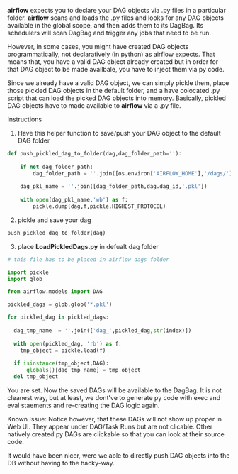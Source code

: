 __airflow__ expects you to declare your DAG objects via .py files in a particular folder. __airflow__ scans and loads the .py files and looks for any DAG objects available in the global scope, and then adds them to its DagBag. Its schedulers will scan DagBag and trigger any jobs that need to be run.

However, in some cases, you might have created DAG objects programmatically, not declaratively (in python) as airflow expects. That means that, you have a valid DAG object already created but in order for that DAG object to be made availbale, you have to inject them via py code.

Since we already have a valid DAG object, we can simply pickle them, place those pickled DAG objects in the default folder, and a have colocated .py script that can load the picked DAG objects into memory. Basically, pickled DAG objects have to made available to __airflow__ via a .py file.

Instructions


1. Have this helper function to save/push your DAG object to the default DAG folder
```python
def push_pickled_dag_to_folder(dag,dag_folder_path=''):
    
    if not dag_folder_path:
        dag_folder_path = ''.join([os.environ['AIRFLOW_HOME'],'/dags/'])
    
    dag_pkl_name = ''.join([dag_folder_path,dag.dag_id,'.pkl'])
    
    with open(dag_pkl_name,'wb') as f:
        pickle.dump(dag,f,pickle.HIGHEST_PROTOCOL)

```
2. pickle and save your dag
```python
push_pickled_dag_to_folder(dag)
```
3. place __LoadPickledDags.py__ in defualt dag folder
```python
# this file has to be placed in airflow dags folder

import pickle
import glob

from airflow.models import DAG

pickled_dags = glob.glob('*.pkl')

for pickled_dag in pickled_dags:
	
  dag_tmp_name  = ''.join(['dag_',pickled_dag,str(index)])
	
  with open(pickled_dag, 'rb') as f:
    tmp_object = pickle.load(f)
		
  if isinstance(tmp_object,DAG):
      globals()[dag_tmp_name] = tmp_object
  del tmp_object
```

You are set. Now the saved DAGs will be available to the DagBag. It is not cleanest way, but at least, we dont've to generate py code with exec and eval staements and re-creating the DAG logic again. 

Known Issue:
Notice however, that these DAGs will not show up proper in Web UI. They appear under DAG/Task Runs but are not clicable. Other natively created py DAGs are clickable so that you can look at their source code.

It would have been nicer, were we able to directly push DAG objects into the DB without having to the hacky-way.